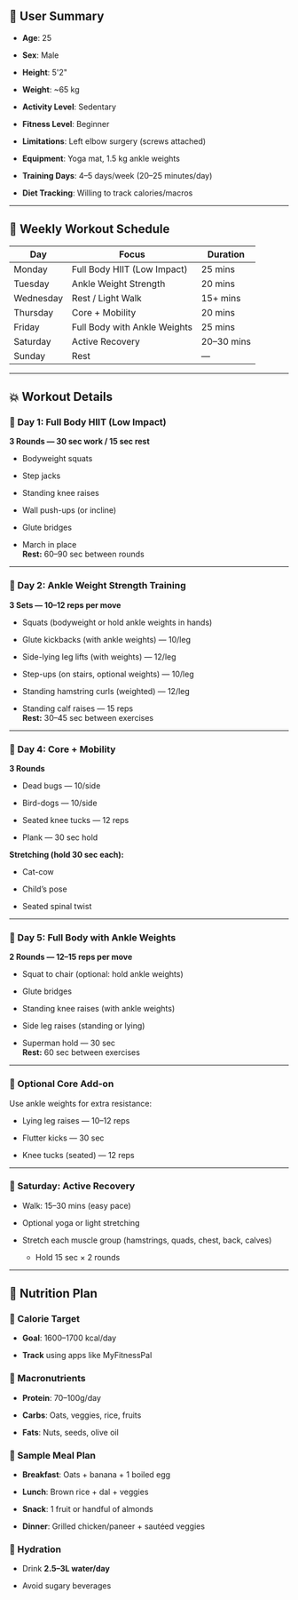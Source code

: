 
## 🧾 User Summary

- **Age**: 25
    
- **Sex**: Male
    
- **Height**: 5'2"
    
- **Weight**: ~65 kg
    
- **Activity Level**: Sedentary
    
- **Fitness Level**: Beginner
    
- **Limitations**: Left elbow surgery (screws attached)
    
- **Equipment**: Yoga mat, 1.5 kg ankle weights
    
- **Training Days**: 4–5 days/week (20–25 minutes/day)
    
- **Diet Tracking**: Willing to track calories/macros
    

---

## 📅 Weekly Workout Schedule

|Day|Focus|Duration|
|---|---|---|
|Monday|Full Body HIIT (Low Impact)|25 mins|
|Tuesday|Ankle Weight Strength|20 mins|
|Wednesday|Rest / Light Walk|15+ mins|
|Thursday|Core + Mobility|20 mins|
|Friday|Full Body with Ankle Weights|25 mins|
|Saturday|Active Recovery|20–30 mins|
|Sunday|Rest|—|

---

## 💥 Workout Details

### 🔹 Day 1: Full Body HIIT (Low Impact)

**3 Rounds — 30 sec work / 15 sec rest**

- Bodyweight squats
    
- Step jacks
    
- Standing knee raises
    
- Wall push-ups (or incline)
    
- Glute bridges
    
- March in place  
    **Rest:** 60–90 sec between rounds
    

---

### 🔸 Day 2: Ankle Weight Strength Training

**3 Sets — 10–12 reps per move**

- Squats (bodyweight or hold ankle weights in hands)
    
- Glute kickbacks (with ankle weights) — 10/leg
    
- Side-lying leg lifts (with weights) — 12/leg
    
- Step-ups (on stairs, optional weights) — 10/leg
    
- Standing hamstring curls (weighted) — 12/leg
    
- Standing calf raises — 15 reps  
    **Rest:** 30–45 sec between exercises
    

---

### 🔸 Day 4: Core + Mobility

**3 Rounds**

- Dead bugs — 10/side
    
- Bird-dogs — 10/side
    
- Seated knee tucks — 12 reps
    
- Plank — 30 sec hold
    

**Stretching (hold 30 sec each):**

- Cat-cow
    
- Child’s pose
    
- Seated spinal twist
    

---

### 🔸 Day 5: Full Body with Ankle Weights

**2 Rounds — 12–15 reps per move**

- Squat to chair (optional: hold ankle weights)
    
- Glute bridges
    
- Standing knee raises (with ankle weights)
    
- Side leg raises (standing or lying)
    
- Superman hold — 30 sec  
    **Rest:** 60 sec between exercises
    

---

### 🔹 Optional Core Add-on

Use ankle weights for extra resistance:

- Lying leg raises — 10–12 reps
    
- Flutter kicks — 30 sec
    
- Knee tucks (seated) — 12 reps
    

---

### 🔹 Saturday: Active Recovery

- Walk: 15–30 mins (easy pace)
    
- Optional yoga or light stretching
    
- Stretch each muscle group (hamstrings, quads, chest, back, calves)
    
    - Hold 15 sec × 2 rounds
        

---

## 🥗 Nutrition Plan

### 🔸 Calorie Target

- **Goal**: 1600–1700 kcal/day
    
- **Track** using apps like MyFitnessPal
    

### 🔸 Macronutrients

- **Protein**: 70–100g/day
    
- **Carbs**: Oats, veggies, rice, fruits
    
- **Fats**: Nuts, seeds, olive oil
    

### 🔸 Sample Meal Plan

- **Breakfast**: Oats + banana + 1 boiled egg
    
- **Lunch**: Brown rice + dal + veggies
    
- **Snack**: 1 fruit or handful of almonds
    
- **Dinner**: Grilled chicken/paneer + sautéed veggies
    

### 🔸 Hydration

- Drink **2.5–3L water/day**
    
- Avoid sugary beverages